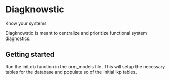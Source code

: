 # Diagknowstic
Know your systems

Diagknowstic is meant to centralize and prioritize functional system diagnostics. 

## Getting started

Run the init.db function in the orm_models file. This will setup the necessary tables for the database and populate so of the initial lkp tables.